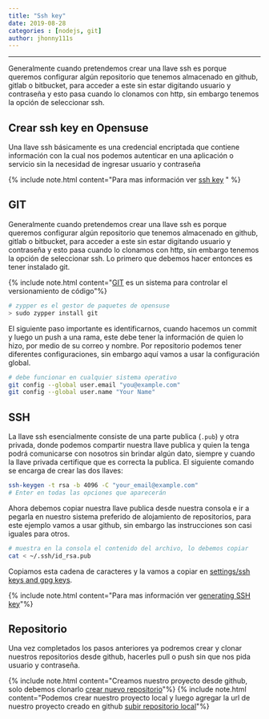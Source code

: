 ```yaml
---
title: "Ssh key"
date: 2019-08-28
categories : [nodejs, git]
author: jhonny111s
---
```


----------------
Generalmente cuando pretendemos crear una llave ssh es porque queremos configurar algún repositorio que tenemos almacenado en github, gitlab o bitbucket, para acceder a este sin estar digitando usuario y contraseña y esto pasa cuando lo clonamos con http, sin embargo tenemos la opción de seleccionar ssh.

## Crear ssh key en Opensuse

Una llave ssh básicamente es una credencial encriptada que contiene información con la cual nos podemos autenticar en una aplicación o servicio sin la necesidad de ingresar usuario y contraseña 

{% include note.html content="Para mas información ver [ssh key](https://www.ssh.com/ssh/keygen/) " %}

## GIT

Generalmente cuando pretendemos crear una llave ssh es porque queremos configurar algún repositorio que tenemos almacenado en github, gitlab o bitbucket, para acceder a este sin estar digitando usuario y contraseña y esto pasa cuando lo clonamos con http, sin embargo tenemos la opción de seleccionar ssh. Lo primero que debemos hacer entonces es tener instalado git.

{% include note.html content="[GIT](https://git-scm.com/book/en/v2/Getting-Started-About-Version-Control) es un sistema para controlar el versionamiento de código"%}

~~~bash
# zypper es el gestor de paquetes de opensuse
> sudo zypper install git
~~~

El siguiente paso importante es identificarnos, cuando hacemos un commit y luego un push a una rama, este debe tener la información de quien lo hizo, por medio de su correo y nombre. Por repositorio podemos tener diferentes configuraciones, sin embargo aquí vamos a usar la configuración global.

~~~bash
# debe funcionar en cualquier sistema operativo
git config --global user.email "you@example.com"
git config --global user.name "Your Name"
~~~

## SSH

La llave ssh esencialmente consiste de una parte publica (`.pub`) y otra privada, donde podemos compartir nuestra llave publica y quien la tenga podrá comunicarse con nosotros sin brindar algún dato, siempre y cuando la llave privada certifique que es correcta la publica. El siguiente comando se encarga de crear las dos llaves:

~~~bash
ssh-keygen -t rsa -b 4096 -C "your_email@example.com"
# Enter en todas las opciones que aparecerán
~~~

Ahora debemos copiar nuestra llave publica desde nuestra consola e ir a pegarla en nuestro sistema preferido de alojamiento de repositorios, para este ejemplo vamos a usar github, sin embargo las instrucciones son casi iguales para otros.

~~~bash
# muestra en la consola el contenido del archivo, lo debemos copiar
cat < ~/.ssh/id_rsa.pub
~~~

Copiamos esta cadena de caracteres y la vamos a copiar en [settings/ssh keys and gpg keys](https://help.github.com/es/github/authenticating-to-github/adding-a-new-ssh-key-to-your-github-account).

{% include note.html content="Para mas información ver [generating SSH key](https://git-scm.com/book/en/v2/Git-on-the-Server-Generating-Your-SSH-Public-Key)"%}

## Repositorio

Una vez completados los pasos anteriores ya podremos crear y clonar nuestros repositorios desde github, hacerles pull o push sin que nos pida usuario y contraseña.

{% include note.html content="Creamos nuestro proyecto desde github, solo debemos clonarlo [crear nuevo repositorio](https://help.github.com/en/github/getting-started-with-github/create-a-repo)"%}
{% include note.html content="Podemos crear nuestro proyecto local y luego agregar la url de nuestro proyecto creado en github [subir repositorio local](https://help.github.com/en/github/using-git/adding-a-remote)"%}

 